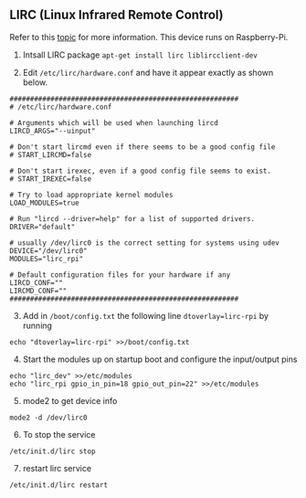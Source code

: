 ## LIRC (Linux Infrared Remote Control)

Refer to this [topic](https://www.instructables.com/Install-and-Configure-Linux-Infrared-Remote-Contro/) for more information.
This device runs on Raspberry-Pi.

1. Intsall LIRC package
`apt-get install lirc liblircclient-dev`

2. Edit `/etc/lirc/hardware.conf` and have it appear exactly as shown below.
```
########################################################
# /etc/lirc/hardware.conf

# Arguments which will be used when launching lircd
LIRCD_ARGS="--uinput"

# Don't start lircmd even if there seems to be a good config file
# START_LIRCMD=false

# Don't start irexec, even if a good config file seems to exist.
# START_IREXEC=false

# Try to load appropriate kernel modules
LOAD_MODULES=true

# Run "lircd --driver=help" for a list of supported drivers.
DRIVER="default"

# usually /dev/lirc0 is the correct setting for systems using udev
DEVICE="/dev/lirc0"
MODULES="lirc_rpi"

# Default configuration files for your hardware if any
LIRCD_CONF=""
LIRCMD_CONF=""
########################################################
```
3. Add in `/boot/config.txt` the following line `dtoverlay=lirc-rpi` by running
```
echo "dtoverlay=lirc-rpi" >>/boot/config.txt
```
4. Start the modules up on startup boot and configure the input/output pins
```
echo "lirc_dev" >>/etc/modules
echo "lirc_rpi gpio_in_pin=18 gpio_out_pin=22" >>/etc/modules
```
5. mode2 to get device info
```
mode2 -d /dev/lirc0
```
6. To stop the service
```
/etc/init.d/lirc stop
```
7. restart lirc service
```
/etc/init.d/lirc restart
```